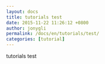 ```yaml
---
layout: docs
title: tutorials test
date: 2015-11-22 11:26:12 +0800
author: jonygli
permalink: /docs/en/tutorials/test/
categories: [tutorial]
---
```


tutorials test